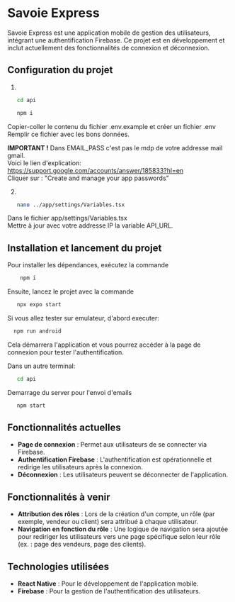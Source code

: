 # Savoie Express

Savoie Express est une application mobile de gestion des utilisateurs, intégrant une authentification Firebase. Ce projet est en développement et inclut actuellement des fonctionnalités de connexion et déconnexion.

## Configuration du projet
1.  
```bash 
   cd api
``` 
```bash 
   npm i
``` 
Copier-coller le contenu du fichier .env.example et créer un fichier .env  <br>
Remplir ce fichier avec les bons données.  <br>

**IMPORTANT !** Dans EMAIL_PASS c'est pas le mdp de votre addresse mail gmail.  <br>
Voici le lien d'explication:  
https://support.google.com/accounts/answer/185833?hl=en  <br>
Cliquer sur : "Create and manage your app passwords"  <br>

2. 
```bash 
   nano ../app/settings/Variables.tsx
```  
Dans le fichier app/settings/Variables.tsx  <br>
Mettre à jour avec votre addresse IP la variable API_URL.


## Installation et lancement du projet

Pour installer les dépendances, exécutez la commande 
```bash 
    npm i
```

 Ensuite, lancez le projet avec la commande 
 ```bash 
    npx expo start
 ``` 
Si vous allez tester sur emulateur, d'abord executer:
  ```bash 
    npm run android
 ``` 

Cela démarrera l'application et vous pourrez accéder à la page de connexion pour tester l'authentification.

Dans un autre terminal:
 ```bash 
    cd api
 ``` 

Demarrage du server pour l'envoi d'emails
 ```bash 
    npm start
 ``` 


## Fonctionnalités actuelles

- **Page de connexion** : Permet aux utilisateurs de se connecter via Firebase.
- **Authentification Firebase** : L'authentification est opérationnelle et redirige les utilisateurs après la connexion.
- **Déconnexion** : Les utilisateurs peuvent se déconnecter de l'application.


## Fonctionnalités à venir

- **Attribution des rôles** : Lors de la création d'un compte, un rôle (par exemple, vendeur ou client) sera attribué à chaque utilisateur.
- **Navigation en fonction du rôle** : Une logique de navigation sera ajoutée pour rediriger les utilisateurs vers une page spécifique selon leur rôle (ex. : page des vendeurs, page des clients).


## Technologies utilisées

- **React Native** : Pour le développement de l'application mobile.
- **Firebase** : Pour la gestion de l'authentification des utilisateurs.


